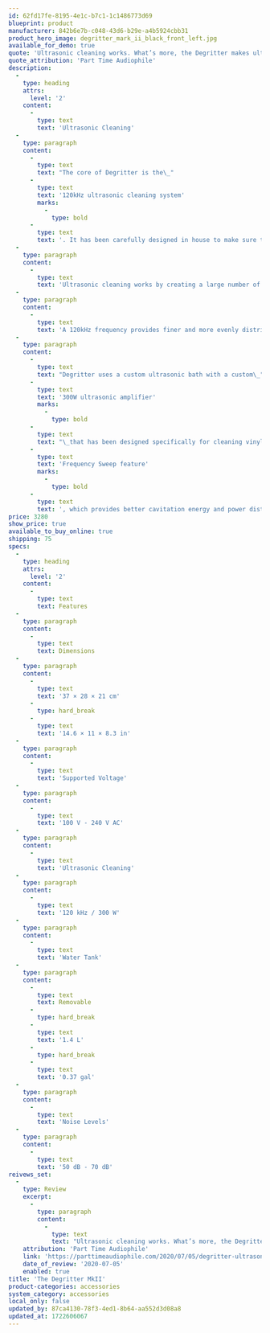 ```yaml
---
id: 62fd17fe-8195-4e1c-b7c1-1c1486773d69
blueprint: product
manufacturer: 842b6e7b-c048-43d6-b29e-a4b5924cbb31
product_hero_image: degritter_mark_ii_black_front_left.jpg
available_for_demo: true
quote: 'Ultrasonic cleaning works. What’s more, the Degritter makes ultrasonically cleaning LPs about as convenient as LP cleaning can get.'
quote_attribution: 'Part Time Audiophile'
description:
  -
    type: heading
    attrs:
      level: '2'
    content:
      -
        type: text
        text: 'Ultrasonic Cleaning'
  -
    type: paragraph
    content:
      -
        type: text
        text: "The core of Degritter is the\_"
      -
        type: text
        text: '120kHz ultrasonic cleaning system'
        marks:
          -
            type: bold
      -
        type: text
        text: '. It has been carefully designed in house to make sure that records are cleaned thoroughly and without any damage to the surface of the record.'
  -
    type: paragraph
    content:
      -
        type: text
        text: 'Ultrasonic cleaning works by creating a large number of microscopical bubbles in the cleaning bath, a phenomena called cavitation. The bubbles are a vacuum created by high frequency pressure waves moving through the water. Every ultrasonic cycle bubbles are formed and collapsed, releasing energy as heat and minuscule strong water jets. These effects combined thoroughly clean all surfaces down to a microscopic level.'
  -
    type: paragraph
    content:
      -
        type: text
        text: 'A 120kHz frequency provides finer and more evenly distributed cleaning action than lower frequency systems. In fact, this technology at even higher frequencies is used to clean parts in the semiconductor industry, where surfaces need to be pure on a molecular level.'
  -
    type: paragraph
    content:
      -
        type: text
        text: "Degritter uses a custom ultrasonic bath with a custom\_"
      -
        type: text
        text: '300W ultrasonic amplifier'
        marks:
          -
            type: bold
      -
        type: text
        text: "\_that has been designed specifically for cleaning vinyl records. The cleaning bath has four ultrasonic transducers (emitters), two on both sides covering the whole record. Degritter also comes with\_"
      -
        type: text
        text: 'Frequency Sweep feature'
        marks:
          -
            type: bold
      -
        type: text
        text: ', which provides better cavitation energy and power distribution. Degritter is the only cleaning solution on the market working at 120kHz and having the Frequency Sweep feature.'
price: 3280
show_price: true
available_to_buy_online: true
shipping: 75
specs:
  -
    type: heading
    attrs:
      level: '2'
    content:
      -
        type: text
        text: Features
  -
    type: paragraph
    content:
      -
        type: text
        text: Dimensions
  -
    type: paragraph
    content:
      -
        type: text
        text: '37 × 28 × 21 cm'
      -
        type: hard_break
      -
        type: text
        text: '14.6 × 11 × 8.3 in'
  -
    type: paragraph
    content:
      -
        type: text
        text: 'Supported Voltage'
  -
    type: paragraph
    content:
      -
        type: text
        text: '100 V - 240 V AC'
  -
    type: paragraph
    content:
      -
        type: text
        text: 'Ultrasonic Cleaning'
  -
    type: paragraph
    content:
      -
        type: text
        text: '120 kHz / 300 W'
  -
    type: paragraph
    content:
      -
        type: text
        text: 'Water Tank'
  -
    type: paragraph
    content:
      -
        type: text
        text: Removable
      -
        type: hard_break
      -
        type: text
        text: '1.4 L'
      -
        type: hard_break
      -
        type: text
        text: '0.37 gal'
  -
    type: paragraph
    content:
      -
        type: text
        text: 'Noise Levels'
  -
    type: paragraph
    content:
      -
        type: text
        text: '50 dB - 70 dB'
reivews_set:
  -
    type: Review
    excerpt:
      -
        type: paragraph
        content:
          -
            type: text
            text: "Ultrasonic cleaning works. What’s more, the Degritter makes ultrasonically cleaning LPs about as convenient as LP cleaning can get.\_\_"
    attribution: 'Part Time Audiophile'
    link: 'https://parttimeaudiophile.com/2020/07/05/degritter-ultrasonic-record-cleaning-machine-review/'
    date_of_review: '2020-07-05'
    enabled: true
title: 'The Degritter MkII'
product-categories: accessories
system_category: accessories
local_only: false
updated_by: 87ca4130-78f3-4ed1-8b64-aa552d3d08a8
updated_at: 1722606067
---
```

